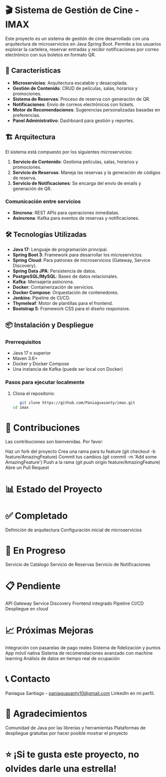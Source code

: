 # 🎬 Sistema de Gestión de Cine - IMAX

Este proyecto es un sistema de gestión de cine desarrollado con una arquitectura de microservicios en Java Spring Boot. Permite a los usuarios explorar la cartelera, reservar entradas y recibir notificaciones por correo electrónico con sus boletos en formato QR.

## 🚀 Características

- **Microservicios**: Arquitectura escalable y desacoplada.
- **Gestión de Contenido**: CRUD de películas, salas, horarios y promociones.
- **Sistema de Reservas**: Proceso de reserva con generación de QR.
- **Notificaciones**: Envío de correos electrónicos con tickets.
- **Motor de Recomendaciones**: Sugerencias personalizadas basadas en preferencias.
- **Panel Administrativo**: Dashboard para gestión y reportes.

## 🏗️ Arquitectura

El sistema está compuesto por los siguientes microservicios:

1. **Servicio de Contenido**: Gestiona películas, salas, horarios y promociones.
2. **Servicio de Reservas**: Maneja las reservas y la generación de códigos de reserva.
3. **Servicio de Notificaciones**: Se encarga del envío de emails y generación de QR.

### Comunicación entre servicios

- **Síncrona**: REST APIs para operaciones inmediatas.
- **Asíncrona**: Kafka para eventos de reservas y notificaciones.

## 🛠️ Tecnologías Utilizadas

- **Java 17**: Lenguaje de programación principal.
- **Spring Boot 3**: Framework para desarrollar los microservicios.
- **Spring Cloud**: Para patrones de microservicios (Gateway, Service Discovery).
- **Spring Data JPA**: Persistencia de datos.
- **PostgreSQL/MySQL**: Bases de datos relacionales.
- **Kafka**: Mensajería asíncrona.
- **Docker**: Containerización de servicios.
- **Docker Compose**: Orquestación de contenedores.
- **Jenkins**: Pipeline de CI/CD.
- **Thymeleaf**: Motor de plantillas para el frontend.
- **Bootstrap 5**: Framework CSS para el diseño responsive.

## 📦 Instalación y Despliegue

### Prerrequisitos

- Java 17 o superior
- Maven 3.6+
- Docker y Docker Compose
- Una instancia de Kafka (puede ser local con Docker)

### Pasos para ejecutar localmente

1. Clona el repositorio:
   ```bash
      git clone https://github.com/Paniaguasanty/imax.git
   cd imax


# 🤝 Contribuciones
Las contribuciones son bienvenidas. Por favor:

Haz un fork del proyecto
Crea una rama para tu feature (git checkout -b feature/AmazingFeature)
Commit tus cambios (git commit -m 'Add some AmazingFeature')
Push a la rama (git push origin feature/AmazingFeature)
Abre un Pull Request

# 📊 Estado del Proyecto
# ✅ Completado
Definición de arquitectura
Configuración inicial de microservicios

# 🚧 En Progreso
Servicio de Catálogo
Servicio de Reservas
Servicio de Notificaciones

# 📋 Pendiente
API Gateway
Service Discovery
Frontend integrado
Pipeline CI/CD
Despliegue en cloud

# 📈 Próximas Mejoras
Integración con pasarelas de pago reales
Sistema de fidelización y puntos
App móvil nativa
Sistema de recomendaciones avanzado con machine learning
Análisis de datos en tiempo real de ocupación

# 📞 Contacto
Paniagua Santiago - paniaguasanty10@gmail.com
LinkedIn en mi perfil.

# 🙏 Agradecimientos
Comunidad de Java por las librerías y herramientas
Plataformas de despliegue gratuitas por hacer posible mostrar el proyecto

# ⭐️ ¡Si te gusta este proyecto, no olvides darle una estrella!
